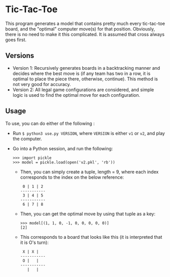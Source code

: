 # Tic-Tac-Toe

This program generates a model that contains pretty much every tic-tac-toe board, and the "optimal" computer move(s) for that position. Obviously, there is no need to make it this complicated. It is assumed that cross always goes first.

## Versions

- Version 1: Recursively generates boards in a backtracking manner and decides where the best move is (if any team has two in a row, it is optimal to place the piece there, otherwise, continue). This method is not very good for accuracy.
- Version 2: All legal game configurations are considered, and simple logic is used to find the optimal move for each configuration.

## Usage

To use, you can do either of the following :
- Run `$ python3 use.py VERSION`, where `VERSION` is either `v1` or `v2`, and play the computer.
- Go into a Python session, and run the following:

  ```python3
  >>> import pickle
  >>> model = pickle.load(open('v2.pkl', 'rb'))
  ```
  - Then, you can simply create a tuple, length = 9, where each index corresponds to the index on the below reference:

    ```
     0 | 1 | 2
    -----------
     3 | 4 | 5
    -----------
     6 | 7 | 8
    ``` 
  - Then, you can get the optimal move by using that tuple as a key:
  
    ```
    >>> model[(1, 1, 0, -1, 0, 0, 0, 0, 0)]
    [2]
    ```
  - This corresponds to a board that looks like this (it is interpreted that it is O's turn):

    ```
     X | X | 
    -----------
     O |   |   
    -----------
       |   | 
    ```
